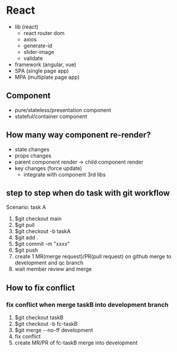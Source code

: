# React
- lib (react)
  - react router dom
  - axios
  - generate-id
  - slider-image
  - validate
- framework (angular, vue)
- SPA (single page app)
- MPA (multiplate page app)

## Component
- pure/stateless/presentation component 
- stateful/container component

## How many way component re-render?
- state changes
- props changes
- parent component render -> child component render
- key changes (force update)
  - integrate with component 3rd libs

## step to step when do task with git workflow
Scenario: task A
1. $git checkout main
2. $git pull
3. $git checkout -b taskA
4. $git add .
5. $git commit -m "xxxx"
6. $git push
7. create 1 MR(merge request)/PR(pull request) on github merge to development and qc branch
8. wait member review and merge 
## How to fix conflict
### fix conflict when merge taskB into development branch
1. $git checkout taskB
2. $git checkout -b fc-taskB
3. $git merge --no-ff development
4. fix conflict 
5. create MR/PR of fc-taskB merge into development
